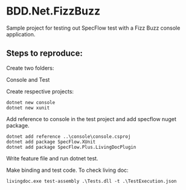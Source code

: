 # BDD.Net.FizzBuzz

Sample project for testing out SpecFlow test with a Fizz Buzz console application.

## Steps to reproduce:
Create two folders:

Console and Test

Create respective projects:

``` 
dotnet new console
dotnet new xunit
```

Add reference to console in the test project and add specflow nuget package.

```
dotnet add reference ..\console\console.csproj
dotnet add package SpecFlow.XUnit
dotnet add package SpecFlow.Plus.LivingDocPlugin
```

Write feature file and run dotnet test.

Make binding and test code. To check living doc:

```
livingdoc.exe test-assembly .\Tests.dll -t .\TestExecution.json
```
